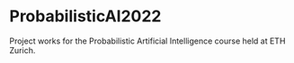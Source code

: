 # ProbabilisticAI2022
Project works for the Probabilistic Artificial Intelligence course held at ETH Zurich.

